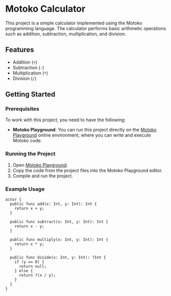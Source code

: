 # Motoko Calculator

This project is a simple calculator implemented using the Motoko programming language. The calculator performs basic arithmetic operations such as addition, subtraction, multiplication, and division.

## Features

- Addition (`+`)
- Subtraction (`-`)
- Multiplication (`*`)
- Division (`/`)

## Getting Started

### Prerequisites

To work with this project, you need to have the following:

- **Motoko Playground**: You can run this project directly on the [Motoko Playground](https://m7sm4-2iaaa-aaaab-qabra-cai.raw.ic0.app/) online environment, where you can write and execute Motoko code.

### Running the Project

1. Open [Motoko Playground](https://m7sm4-2iaaa-aaaab-qabra-cai.raw.ic0.app/).
2. Copy the code from the project files into the Motoko Playground editor.
3. Compile and run the project.

### Example Usage

```motoko
actor {
  public func add(x: Int, y: Int): Int {
    return x + y;
  }

  public func subtract(x: Int, y: Int): Int {
    return x - y;
  }

  public func multiply(x: Int, y: Int): Int {
    return x * y;
  }

  public func divide(x: Int, y: Int): ?Int {
    if (y == 0) {
      return null;
    } else {
      return ?(x / y);
    }
  }
}
